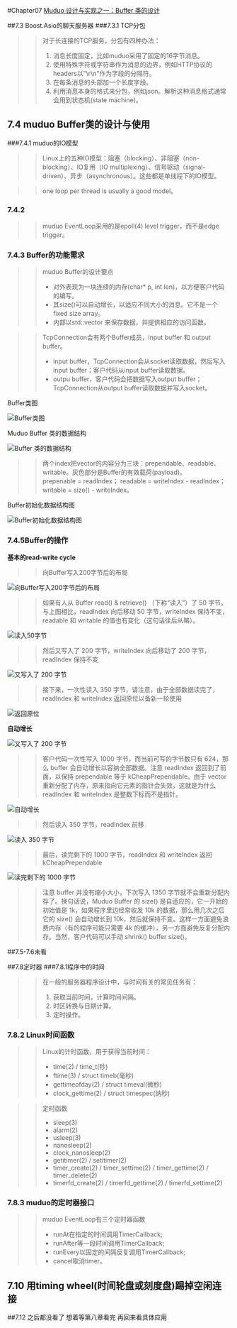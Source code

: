 #Chapter07
[Muduo 设计与实现之一：Buffer 类的设计](https://blog.csdn.net/solstice/article/details/6329080)

##7.3 Boost.Asio的聊天服务器
###7.3.1 TCP分包
>>对于长连接的TCP服务，分包有四种办法：
>>1. 消息长度固定，比如muduo采用了固定的16字节消息。
>>2. 使用特殊字符或字符串作为消息的边界，例如HTTP协议的headers以"\r\n"作为字段的分隔符。
>>3. 在每条消息的头部加一个长度字段。
>>4. 利用消息本身的格式来分包，例如json。解析这种消息格式通常会用到状态机(state machine)。
## 7.4 muduo Buffer类的设计与使用
###7.4.1 muduo的IO模型
>>Linux上的五种IO模型：阻塞（blocking）、非阻塞（non-blocking）、IO复用（IO multiplexing）、信号驱动（signal-driven）、异步（asynchronous）。这些都是单线程下的IO模型。   
  
>> one loop per thread is usually a good model。

### 7.4.2
>> muduo EventLoop采用的是epoll(4) level trigger，而不是edge trigger。

### 7.4.3 Buffer的功能需求
>>muduo Buffer的设计要点   
>> * 对外表现为一块连续的内存(char* p, int len)，以方便客户代码的编写。
>> * 其size()可以自动增长，以适应不同大小的消息。它不是一个fixed size array。
>> * 内部以std::vector<char> 来保存数据，并提供相应的访问函数。

>> TcpConnection会有两个Buffer成员，input buffer 和 output buffer。
>> * input buffer，TcpConnection会从socket读取数据，然后写入input buffer；客户代码从input buffer读取数据。
>> * outpu buffer，客户代码会把数据写入output buffer；TcpConnection从output buffer读取数据并写入socket。

Buffer类图   

![Buffer类图](https://github.com/834810071/muduo_study/blob/master/book_study/Buffer%E7%B1%BB%E5%9B%BE.gif "Buffer类图")

Muduo Buffer 类的数据结构    

![Buffer 类的数据结构]( https://github.com/834810071/muduo_study/blob/master/book_study/Muduo%20Buffer%20%E7%B1%BB%E7%9A%84%E6%95%B0%E6%8D%AE%E7%BB%93%E6%9E%84.gif "Buffer类的数据结构")

>>两个index把vector的内容分为三块：prependable、readable、writable。灰色部分是Buffer的有效载荷(payload)。   
>> prepenable = readIndex； readable = writeIndex - readIndex； writable = size() - writeIndex。

Buffer初始化数据结构图   

![Buffer初始化数据结构图](https://github.com/834810071/muduo_study/blob/master/book_study/Buffer%E5%88%9D%E5%A7%8B%E5%8C%96%E6%95%B0%E6%8D%AE%E7%BB%93%E6%9E%84%E5%9B%BE.gif "Buffer初始化数据结构图")

### 7.4.5Buffer的操作
**基本的read-write cycle**
>>向Buffer写入200字节后的布局   

![向Buffer写入200字节后的布局](https://github.com/834810071/muduo_study/blob/master/book_study/%E5%90%91Buffer%E5%86%99%E5%85%A5200%E5%AD%97%E8%8A%82%E5%90%8E%E7%9A%84%E5%B8%83%E5%B1%80.gif "向Buffer写入200字节后的布局")

>> 如果有人从 Buffer read() & retrieve() （下称“读入”）了 50 字节。与上图相比，readIndex 向后移动 50 字节，writeIndex 保持不变，readable 和 writable 的值也有变化（这句话往后从略）。  

![读入50字节](https://github.com/834810071/muduo_study/blob/master/book_study/%E8%AF%BB%E5%85%A550%E5%AD%97%E8%8A%82.gif "读入50字节")

>>然后又写入了 200 字节，writeIndex 向后移动了 200 字节，readIndex 保持不变   

![又写入了 200 字节](https://github.com/834810071/muduo_study/blob/master/book_study/%E5%8F%88%E5%86%99%E5%85%A5%E4%BA%86%20200%20%E5%AD%97%E8%8A%82.gif "又写入了200字节")

>> 接下来，一次性读入 350 字节，请注意，由于全部数据读完了，readIndex 和 writeIndex 返回原位以备新一轮使用  

![返回原位](https://github.com/834810071/muduo_study/blob/master/book_study/Buffer%E5%88%9D%E5%A7%8B%E5%8C%96%E6%95%B0%E6%8D%AE%E7%BB%93%E6%9E%84%E5%9B%BE.gif "返回原位")
   
**自动增长**

![又写入了 200 字节](https://github.com/834810071/muduo_study/blob/master/book_study/%E5%8F%88%E5%86%99%E5%85%A5%E4%BA%86%20200%20%E5%AD%97%E8%8A%82.gif "又写入了200字节")

>> 客户代码一次性写入 1000 字节，而当前可写的字节数只有 624，那么 buffer 会自动增长以容纳全部数据。注意 readIndex 返回到了前面，以保持 prependable 等于 kCheapPrependable。由于 vector 重新分配了内存，原来指向它元素的指针会失效，这就是为什么 readIndex 和 writeIndex 是整数下标而不是指针。  

![自动增长](https://github.com/834810071/muduo_study/blob/master/book_study/%E8%87%AA%E5%8A%A8%E5%A2%9E%E9%95%BF.gif "自动增长")

>> 然后读入 350 字节，readIndex 前移  

![读入 350 字节](https://github.com/834810071/muduo_study/blob/master/book_study/%E8%AF%BB%E5%85%A5%20350%20%E5%AD%97%E8%8A%82.gif "读入350字节")

>> 最后，读完剩下的 1000 字节，readIndex 和 writeIndex 返回 kCheapPrependable  

![读完剩下的 1000 字节](https://github.com/834810071/muduo_study/blob/master/book_study/%E8%AF%BB%E5%AE%8C%E5%89%A9%E4%B8%8B%E7%9A%84%201000%20%E5%AD%97%E8%8A%82.gif "读完剩下的1000字节")

>> 注意 buffer 并没有缩小大小，下次写入 1350 字节就不会重新分配内存了。换句话说，Muduo Buffer 的 size() 是自适应的，它一开始的初始值是 1k，如果程序里边经常收发 10k 的数据，那么用几次之后它的 size() 会自动增长到 10k，然后就保持不变。这样一方面避免浪费内存（有的程序可能只需要 4k 的缓冲），另一方面避免反复分配内存。当然，客户代码可以手动 shrink() buffer size()。

##7.5-7.6未看

##7.8定时器
###7.8.1程序中的时间
>>在一般的服务器程序设计中，与时间有关的常见任务有：   
>>1. 获取当前时间，计算时间间隔。   
>>2. 时区转换与日期计算。   
>>3. 定时操作。  

### 7.8.2 Linux时间函数
>> Linux的计时函数，用于获得当前时间：  
>> * time(2) / time_t(秒)  
>> * ftime(3) / struct timeb(毫秒)   
>> * gettimeofday(2) / struct timeval(微秒)   
>> * clock_gettime(2) / struct timespec(纳秒)   

>> 定时函数   
>> * sleep(3)
>> * alarm(2)
>> * usleep(3)
>> * nanosleep(2)
>> * clock_nanosleep(2)
>> * getitimer(2) / setitimer(2)
>> * timer_create(2) / timer_settime(2) / timer_gettime(2) / timer_delete(2)   
>> * timerfd_create(2) / timerfd_gettime(2) / timerfd_settime(2)  

### 7.8.3 muduo的定时器接口
>> muduo EventLoop有三个定时器函数   
>> * runAt在指定的时间调用TimerCallback;
>> * runAfter等一段时间调用TimerCallback;
>> * runEvery以固定的间隔反复调用TimerCallback;
>> * cancel取消timer。  

## 7.10 用timing wheel(时间轮盘或刻度盘)踢掉空闲连接

##7.12 之后都没看了 想着等第八章看完 再回来看具体应用

